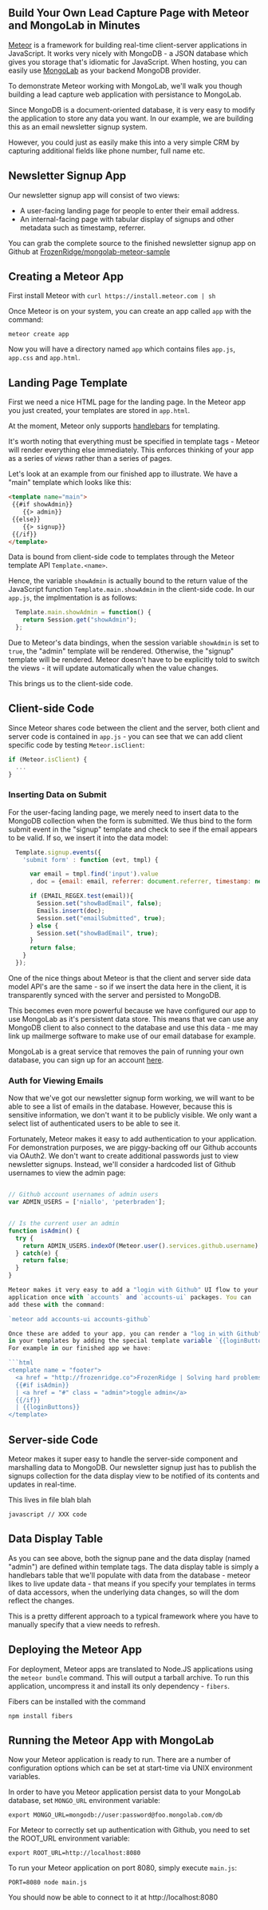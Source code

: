 ## Build Your Own Lead Capture Page with Meteor and MongoLab in Minutes

[Meteor](http://meteor.com) is a framework for building real-time client-server
applications in JavaScript. It works very nicely with MongoDB - a JSON database
which gives you storage that's idiomatic for JavaScript. When hosting, you can
easily use [MongoLab](http://mongolab.com) as your backend MongoDB provider.

To demonstrate Meteor working with MongoLab, we'll walk you though building a
lead capture web application with persistance to MongoLab.

Since MongoDB is a document-oriented database, it is very easy to modify the
application to store any data you want. In our example, we are building this as
an email newsletter signup system.

However, you could just as easily make this into a very simple CRM by capturing
additional fields like phone number, full name etc.

## Newsletter Signup App

Our newsletter signup app will consist of two views:

* A user-facing landing page for people to enter their email address.
* An internal-facing page with tabular display of signups and other metadata
  such as timestamp, referrer.

You can grab the complete source to the finished newsletter signup app on
Github at
[FrozenRidge/mongolab-meteor-sample](https://github.com/FrozenRidge/mongolab-meteor-sample)

## Creating a Meteor App

First install Meteor with `curl https://install.meteor.com | sh`

Once Meteor is on your system, you can create an app called `app` with the command:

`meteor create app`

Now you will have a directory named `app` which contains files `app.js`, `app.css` and `app.html`.

## Landing Page Template

First we need a nice HTML page for the landing page. In the Meteor app you just created, your templates are stored in `app.html`.

At the moment, Meteor only supports [handlebars](http://handlebarsjs.com) for templating.

It's worth noting that everything must be specified in template tags - Meteor
will render everything else immediately.  This enforces thinking of your app as
a series of _views_ rather than a series of pages.

Let's look at an example from our finished app to illustrate. We have a "main" template which looks like this:

```html
<template name="main">
 {{#if showAdmin}}
    {{> admin}}
 {{else}}
    {{> signup}}
 {{/if}}
</template>
```

Data is bound from client-side code to templates through the Meteor template
API `Template.<name>`. 

Hence, the variable `showAdmin` is actually bound to the return value of the
JavaScript function `Template.main.showAdmin` in the client-side code. In our
`app.js`, the implmentation is as follows:

```javascript
  Template.main.showAdmin = function() {
    return Session.get("showAdmin");
  };
```

Due to Meteor's data bindings, when the session variable `showAdmin` is set to `true`, the "admin" template will be rendered. Otherwise, the "signup"
template will be rendered. Meteor doesn't have to be explicitly told to switch the views - it will update automatically when the value changes.

This brings us to the client-side code.

## Client-side Code

Since Meteor shares code between the client and the server, both client and server
code is contained in `app.js` - you can see that we can add client specific code by
testing `Meteor.isClient`:

```javascript
if (Meteor.isClient) {
  ...
}
```

### Inserting Data on Submit

For the user-facing landing page, we merely need to insert data to the MongoDB
collection when the form is submitted. We thus bind to the form submit event in
the "signup" template and check to see if the email appears to be valid. If so,
we insert it into the data model:

```javascript
  Template.signup.events({
    'submit form' : function (evt, tmpl) {

      var email = tmpl.find('input').value
      , doc = {email: email, referrer: document.referrer, timestamp: new Date()}

      if (EMAIL_REGEX.test(email)){
        Session.set("showBadEmail", false);
        Emails.insert(doc);
        Session.set("emailSubmitted", true);
      } else {
        Session.set("showBadEmail", true);
      }
      return false;
    }
  });
```

One of the nice things about Meteor is that the client and server side data
model API's are the same - so if we insert the data here in the client, it is
transparently synced with the server and persisted to MongoDB.

This becomes even more powerful because we have configured our app to use
MongoLab as it's persistent data store. This means that we can use any MongoDB
client to also connect to the database and use this data - me may link up
mailmerge software to make use of our email database for example.

MongoLab is a great service that removes the pain of running your own database,
you can sign up for an account <a href = "https://mongolab.com/signup?referrer=frozenridge">here</a>.

### Auth for Viewing Emails

Now that we've got our newsletter signup form working, we will want to be able to
see a list of emails in the database. However, because this is sensitive information, 
we don't want it to be publicly visible. We only want a select list of authenticated users
to be able to see it.

Fortunately, Meteor makes it easy to add authentication to your application. For demonstration purposes,
we are piggy-backing off our Github accounts via OAuth2. We don't want to create additional passwords just
to view newsletter signups. Instead, we'll consider a hardcoded list of Github usernames to view the admin page:

```javascript

// Github account usernames of admin users
var ADMIN_USERS = ['niallo', 'peterbraden'];


// Is the current user an admin
function isAdmin() {
  try {
    return ADMIN_USERS.indexOf(Meteor.user().services.github.username) !== -1
  } catch(e) {
    return false;
  }
}

Meteor makes it very easy to add a "login with Github" UI flow to your
application once with `accounts` and `accounts-ui` packages. You can
add these with the command:

`meteor add accounts-ui accounts-github`

Once these are added to your app, you can render a "log in with Github" button
in your templates by adding the special template variable `{{loginButtons}}`.
For example in our finished app we have:

```html
<template name = "footer">
  <a href = "http://frozenridge.co">FrozenRidge | Solving hard problems for business</a>
  {{#if isAdmin}}
  | <a href = "#" class = "admin">toggle admin</a>
  {{/if}}
  | {{loginButtons}}
</template>

```


## Server-side Code

Meteor makes it super easy to handle the server-side component and marshalling
data to MongoDB. Our newsletter signup just has to publish the signups
collection for the data display view to be notified of its contents and updates
in real-time.

This lives in file blah blah

```javascript // XXX code ```

## Data Display Table

As you can see above, both the signup pane and the data display (named "admin") are defined
within template tags. The data display table is simply a handlebars table that
we'll populate with data from the database - meteor likes to live update data -
that means if you specify your templates in terms of data accessors, when the
underlying data changes, so will the dom reflect the changes.

This is a pretty different approach to a typical framework where you have to
manually specify that a view needs to refresh.



## Deploying the Meteor App

For deployment, Meteor apps are translated to Node.JS applications using the
`meteor bundle` command. This will output a tarball archive. To run this
application, uncompress it and install its only dependency - `fibers`.

Fibers can be installed with the command

`npm install fibers`

## Running the Meteor App with MongoLab

Now your Meteor application is ready to run. There are a number of
configuration options which can be set at start-time via UNIX environment
variables. 

In order to have you Meteor application persist data to your MongoLab database,
set `MONGO_URL` environment variable:

`export MONGO_URL=mongodb://user:password@foo.mongolab.com/db`

For Meteor to correctly set up authentication with Github, you need to set the ROOT_URL environment variable:

`export ROOT_URL=http://localhost:8080`

To run your Meteor application on port 8080, simply execute `main.js`:

`PORT=8080 node main.js`

You should now be able to connect to it at http://localhost:8080
